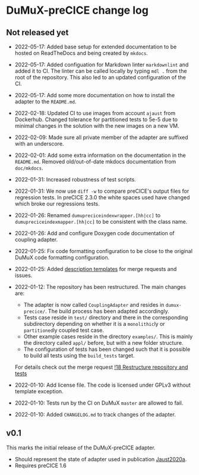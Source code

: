 # DuMuX-preCICE change log

## Not released yet

- 2022-05-17: Added base setup for extended documentation to be hosted on ReadTheDocs and being created by `mkdocs`.
- 2022-05-17: Added configuation for Markdown linter `markdownlint` and added it to CI. The linter can be called locally by typing `mdl .` from the root of the repository. This also led to an updated configuration of the CI.
- 2022-05-17: Add some more documentation on how to install the adapter to the `README.md`.
- 2022-02-18: Updated CI to use images from account `ajaust` from Dockerhub. Changed tolerance for partitioned tests to 5e-5 due to minimal changes in the solution with the new images on a new VM.
- 2022-02-09: Made sure all private member of the adapter are suffixed with an underscore.
- 2022-02-01: Add some extra information on the documentation in the `README.md`. Removed old/out-of-date mkdocs documentation from `doc/mkdocs`.
- 2022-01-31: Increased robustness of test scripts.
- 2022-01-31: We now use `diff -w` to compare preCICE's output files for regression tests. In preCICE 2.3.0 the white spaces used have changed which broke our regressions tests.
- 2022-01-26: Renamed `dumupreciceindexwrapper.[hh|cc]` to `dumupreciceindexmapper.[hh|cc]` to be consistent with the class name.
- 2022-01-26: Add and configure Doxygen code documentation of coupling adapter.
- 2022-01-25: Fix code formatting configuration to be close to the original DuMuX code formatting configuration.
- 2022-01-25: Added [description templates](https://docs.gitlab.com/ee/user/project/description_templates.html) for merge requests and issues.
- 2022-01-12: The repository has been restructured. The main changes are:

    - The adapter is now called `CouplingAdapter` and resides in `dumux-precice/`. The build process has been adapted accordingly.
    - Tests case reside in `test/` directory and there in the corresponding subdirectory depending on whether it is a `monolithic`ly or `partitioned`ly coupled test case.
    - Other example cases reside in the directory `examples/`. This is mainly the directory called `appl/` before, but with a new folder structure.
    - The configuration of tests has been changed such that it is possible to build all tests using the `build_tests` target.

  For details check out the merge request [!18 Restructure repository and tests](https://git.iws.uni-stuttgart.de/dumux-appl/dumux-precice/-/merge_requests/18)
- 2022-01-10: Add license file. The code is licensed under GPLv3 without template exception.
- 2022-01-10: Tests run by the CI on DuMuX `master` are allowed to fail.
- 2022-01-10: Added `CHANGELOG.md` to track changes of the adapter.

## v0.1

This marks the initial release of the DuMuX-preCICE adapter.

- Should represent the state of adapter used in publication [Jaust2020a](https://git.iws.uni-stuttgart.de/dumux-pub/jaust2020a).
- Requires preCICE 1.6
